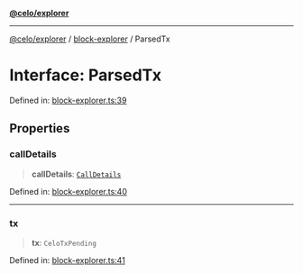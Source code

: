 [**@celo/explorer**](../../README.md)

***

[@celo/explorer](../../README.md) / [block-explorer](../README.md) / ParsedTx

# Interface: ParsedTx

Defined in: [block-explorer.ts:39](https://github.com/celo-org/developer-tooling/blob/master/packages/sdk/explorer/src/block-explorer.ts#L39)

## Properties

### callDetails

> **callDetails**: [`CallDetails`](CallDetails.md)

Defined in: [block-explorer.ts:40](https://github.com/celo-org/developer-tooling/blob/master/packages/sdk/explorer/src/block-explorer.ts#L40)

***

### tx

> **tx**: `CeloTxPending`

Defined in: [block-explorer.ts:41](https://github.com/celo-org/developer-tooling/blob/master/packages/sdk/explorer/src/block-explorer.ts#L41)
